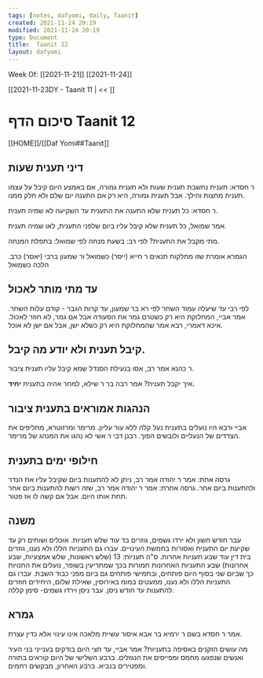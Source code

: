 ```yaml
---
tags: [notes, dafyomi, daily, Taanit] 
created: 2021-11-24 20:19
modified: 2021-11-24 20:19
type: Document
title:  Taanit 12
layout: dafyomi
---
```

Week Of: [[2021-11-21]]
[[2021-11-24]]

[[2021-11-23DY - Taanit 11 | << ]] 

# סיכום הדף  Taanit 12

[[HOME]]/[[Daf Yomi##Taanit]]

##  דיני תענית שעות
ר חסדא: תענית נחשבת תענית שעות ולא תענית גמורה, אם באמצע היום קיבל על עצמו תענית מחצות והילך. אבל תענית גמורה, היא רק אם התענה יום שלם ולא חלק ממנו.

ר חסדא: כל תענית שלא התענה את התענית עד השקיעה לא שמיה תענית.

אמר שמואל, כל תענית שלא קיבל עליו ביום שלפני התענית, לאו שמיה תענית. 

מתי מקבל את התענית? 
לפי רב: בשעת מנחה
לפי שמואל: בתפלת המנחה.

הגמרא אומרת שזו מחלקות תנאים  ר חייא (ייסר) כשמואל ור שמעון ברבי (יאסר) כרב.
הלכה כשמואל

## עד מתי מותר לאכול
לפי רבי עד שיעלה עמוד השחר
לפי רא בר שמעון, עד קרות הגבר - קודם עלות השחר.
אמר אביי, המחלוקת היא רק כשטרם גמר את הסעודה אבל אם גמר, לא חוזר לאכול.
איכא דאמרי, רבא אמר שהמחלוקת היא רק כשלא ישן, אבל אם ישן לא אוכל.

## קיבל תענית ולא יודע מה קיבל.
ר כהנא אמר רב, אסו בנעילת הסנדל שמא קיבל עליו תענית ציבור.

איך יקבל תענית? אמר רבה בר ר שילא, למחר אהיה בתענית **יחיד.**

## הנהגות אמוראים בתענית ציבור
אביי ורבא היו נועלים בתענית נעל קלה ללא עור עליון.
מרימר ומרזוטרא, מחליפים את הצדדים של הנעליים ולובשים הפוך.
רבנן דבי ר אשי לא נהגו את המנהג של מרימר.

## חילופי ימים בתענית
גרסה אחת: אמר ר יהודה אמר רב, ניתן לא להתענות ביום שקיבל עליו את הנדר ולהתענות ביום אחר.
גרסה אחרת: אמר ר יהודה אמר רב, שזה רשות להתענות ביום אחר תחת אותו היום. אבל אם קשה לו אז פטור.

## משנה
עבר חודש חשון ולא ירדו גשמים, גוזרים בד עוד שלש תעניות. 
אוכלים ושותים רק עד שקיעת יום התענית ואסורות בחמשת העינויים.
עברו גם התעניות הללו ולא נענו, גוזרים בית דין עוד שבע תעניות אחרות. ס"ה תעניות: 13 (שלש ראשונות, שלש אמצעיות, שבע אחרונות)
שבע התעניות האחרונות חמורות בכך שמתריעין בשופר, נועלים את החנויות כך שביום שני בסוף היום פותחים, ובחמישי פותחים גם ביום מפני כבוד השבת.
עברו גם התעניות הללו ולא נענו, ממעטים במומ באירוסין, שאילת שלום, היחידים חוזרים להתענות עד חודש ניסן.
עבר ניסן וירדו גשמים- סימן קללה.
## גמרא
אמר ר חסדא בשם ר ירמיא בר אבא איסור עשיית מלאכה אינו עינוי אלא כדין עצרת. 

מה עושים הזקנים באסיפה בתעניות? אמר אביי, עד חצי היום בודקים בענייני בני העיר ואנשים שנפגעו מחמס ומפייסים את הנגזלים. ברבע השלישי של היום קוראים בתורה ומפטירים בנביא. ברבע האחרון, מבקשים רחמים.




